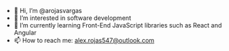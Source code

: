 - 👋 Hi, I’m @arojasvargas
- 👀 I’m interested in software development
- 🌱 I’m currently learning Front-End JavaScript libraries such as React and Angular
- 📫 How to reach me: [alex.rojas547@outlook.com](mailto:alex.rojas547@outlook.com)

<!---
arojasvargas/arojasvargas is a ✨ special ✨ repository because its `README.md` (this file) appears on your GitHub profile.
You can click the Preview link to take a look at your changes.
- 💞️ I’m looking to collaborate on ...
--->
